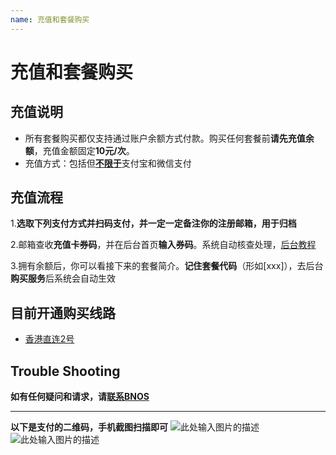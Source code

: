 ```yaml
---
name: 充值和套餐购买
---
```


# 充值和套餐购买

## 充值说明

- 所有套餐购买都仅支持通过账户余额方式付款。购买任何套餐前**请先充值余额**，充值金额固定**10元/次**。  
- 充值方式：包括但[**不限于**][3]支付宝和微信支付

## 充值流程

1.**选取下列支付方式并扫码支付，并一定一定备注你的注册邮箱，用于归档**  

2.邮箱查收**充值卡券码**，并在后台首页**输入券码**。系统自动核查处理，[后台教程][1]
  
3.拥有余额后，你可以看接下来的套餐简介。**记住套餐代码**（形如[xxx]），去后台**购买服务**后系统会自动生效  

## 目前开通购买线路

 - [香港直连2号][2]

## Trouble Shooting
**如有任何疑问和请求，请[联系BNOS][3]**
 
----------
**以下是支付的二维码，手机截图扫描即可**
![此处输入图片的描述][4]
![此处输入图片的描述][5]


  [1]: https://support.frankjun.com/docs/startup/basic
  [2]: https://support.frankjun.com/docs/purchase/hongkong2
  [3]: https://support.frankjun.com/docs/contact
  [4]: https://raw.githubusercontent.com/LYJSPEEDX/bgwdocs/master/wechat.jpg
  [5]: https://raw.githubusercontent.com/LYJSPEEDX/bgwdocs/master/alipay.jpg
